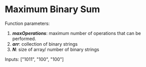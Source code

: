# Maximum Binary Sum
Function parameters:
1. **_maxOperations_**: maximum number of operations that can be performed. 
2. **_arr_**: collection of binary strings
3. _**N**_: size of array/ number of binary strings

Inputs:
["1011", "100", "100"]